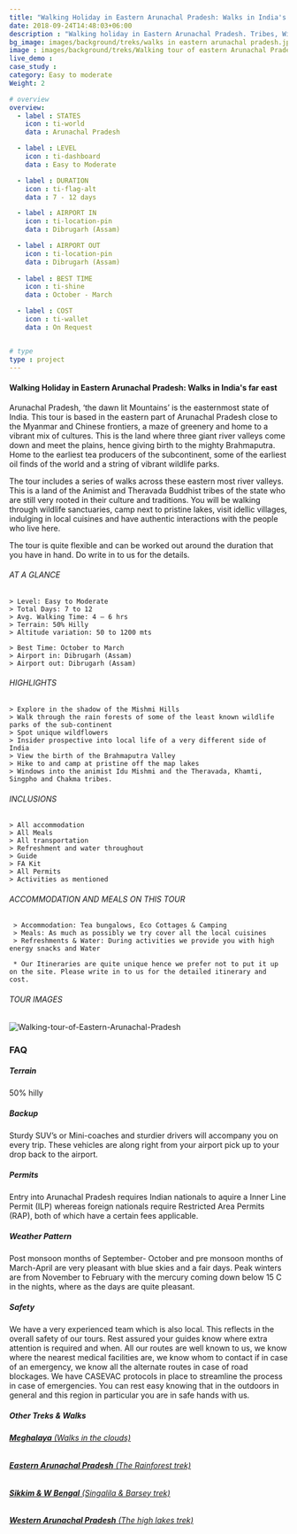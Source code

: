 ```yaml
---
title: "Walking Holiday in Eastern Arunachal Pradesh: Walks in India's far east"
date: 2018-09-24T14:48:03+06:00
description : "Walking holiday in Eastern Arunachal Pradesh. Tribes, Wildlife Parks, Culture, Cuisine and more to be explored in this walking holiday."
bg_image: images/background/treks/walks in eastern arunachal pradesh.jpg
image : images/background/treks/Walking tour of eastern Arunachal Pradesh.jpg
live_demo : 
case_study : 
category: Easy to moderate
Weight: 2

# overview
overview:
  - label : STATES
    icon : ti-world
    data : Arunachal Pradesh

  - label : LEVEL
    icon : ti-dashboard
    data : Easy to Moderate

  - label : DURATION
    icon : ti-flag-alt
    data : 7 - 12 days

  - label : AIRPORT IN
    icon : ti-location-pin
    data : Dibrugarh (Assam)

  - label : AIRPORT OUT
    icon : ti-location-pin
    data : Dibrugarh (Assam)
    
  - label : BEST TIME
    icon : ti-shine
    data : October - March

  - label : COST
    icon : ti-wallet
    data : On Request


# type
type : project
---
```


#### Walking Holiday in Eastern Arunachal Pradesh: Walks in India's far east

Arunachal Pradesh, ‘the dawn lit Mountains’ is the easternmost state of India. This tour is based in the eastern part of Arunachal Pradesh close to the Myanmar and Chinese frontiers, a maze of greenery and home to a vibrant mix of cultures. This is the land where three giant river valleys come down and meet the plains, hence giving birth to the mighty Brahmaputra.  Home to the earliest tea producers of the subcontinent, some of the earliest oil finds of the world and a string of vibrant wildlife parks.

The tour includes a series of walks across these eastern most river valleys. This is a land of the Animist and Theravada Buddhist tribes of the state who are still very rooted in their culture and traditions. You will be walking through wildlife sanctuaries, camp next to pristine lakes, visit idellic villages, indulging in local cuisines and have authentic interactions with the people who live here. 

The tour is quite flexible and can be worked out around the duration that you have in hand. Do write in to us for the details.



###### AT A GLANCE
```
> Level: Easy to Moderate
> Total Days: 7 to 12
> Avg. Walking Time: 4 – 6 hrs
> Terrain: 50% Hilly
> Altitude variation: 50 to 1200 mts

> Best Time: October to March
> Airport in: Dibrugarh (Assam)
> Airport out: Dibrugarh (Assam)
```




###### HIGHLIGHTS
```
> Explore in the shadow of the Mishmi Hills
> Walk through the rain forests of some of the least known wildlife parks of the sub-continent 
> Spot unique wildflowers 
> Insider prospective into local life of a very different side of India
> View the birth of the Brahmaputra Valley
> Hike to and camp at pristine off the map lakes
> Windows into the animist Idu Mishmi and the Theravada, Khamti, Singpho and Chakma tribes. 
```

###### INCLUSIONS
```
> All accommodation
> All Meals
> All transportation
> Refreshment and water throughout
> Guide 
> FA Kit
> All Permits
> Activities as mentioned
```
###### ACCOMMODATION AND MEALS ON THIS TOUR

```
 > Accommodation: Tea bungalows, Eco Cottages & Camping
 > Meals: As much as possibly we try cover all the local cuisines
 > Refreshments & Water: During activities we provide you with high energy snacks and Water 
```

``` * Our Itineraries are quite unique hence we prefer not to put it up on the site. Please write in to us for the detailed itinerary and cost.```

###### TOUR IMAGES

![Walking-tour-of-Eastern-Arunachal-Pradesh](/images/background/treks/easternarunachalhikegallery.jpg)



### FAQ



##### Terrain 

50% hilly 

##### Backup
Sturdy SUV’s or Mini-coaches and sturdier drivers will accompany you on every trip. These vehicles are along right from your airport pick up to your drop back to the airport.


##### Permits
Entry into Arunachal Pradesh requires Indian nationals to aquire a Inner Line Permit (ILP) whereas foreign nationals require Restricted Area Permits (RAP), both of which have a certain fees applicable.

##### Weather Pattern
Post monsoon months of September- October and pre monsoon months of March-April are very pleasant with blue skies and a fair days. Peak winters are from November to February with the mercury coming down below 15 C in the nights, where as the days are quite pleasant.

##### Safety 
We have a very experienced team which is also local. This reflects in the overall safety of our tours. Rest assured your guides know where extra attention is required and when. All our routes are well known to us, we know where the nearest medical facilities are, we know whom to contact if in case of an emergency, we know all the alternate routes in case of road blockages. We have CASEVAC protocols in place to streamline the process in case of emergencies. You can rest easy knowing that in the outdoors in general and this region in particular you are in safe hands with us.

##### Other Treks & Walks

###### [**Meghalaya** (Walks in the clouds)](/treks/walking-tour-meghalaya/)  
###### [**Eastern Arunachal Pradesh** (The Rainforest trek)](/treks/namdapha-rainforest-trek/)  
###### [**Sikkim & W Bengal** (Singalila & Barsey trek)](/treks/trekking-in-sikkim-bengal/)  
###### [**Western Arunachal Pradesh** (The high lakes trek)](/treks/trekking-arunachal-pradesh/)